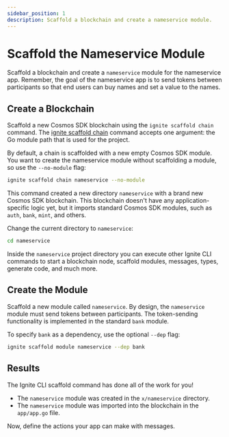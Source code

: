 ```yaml
---
sidebar_position: 1
description: Scaffold a blockchain and create a nameservice module.
---
```


# Scaffold the Nameservice Module

Scaffold a blockchain and create a `nameservice` module for the nameservice app.
Remember, the goal of the nameservice app is to send tokens between participants
so that end users can buy names and set a value to the names.

## Create a Blockchain

Scaffold a new Cosmos SDK blockchain using the `ignite scaffold chain` command.
The [ignite scaffold chain](https://docs.ignite.com/cli/#ignite-scaffold-chain)
command accepts one argument: the Go module path that is used for the project.

By default, a chain is scaffolded with a new empty Cosmos SDK module. You want
to create the nameservice module without scaffolding a module, so use the
`--no-module` flag:

```bash
ignite scaffold chain nameservice --no-module
```

This command created a new directory `nameservice` with a brand new Cosmos SDK
blockchain. This blockchain doesn't have any application-specific logic yet, but
it imports standard Cosmos SDK modules, such as `auth`, `bank`, `mint`, and
others.

Change the current directory to `nameservice`:

```bash
cd nameservice
```

Inside the `nameservice` project directory you can execute other Ignite CLI
commands to start a blockchain node, scaffold modules, messages, types, generate
code, and much more.

## Create the Module

Scaffold a new module called `nameservice`. By design, the `nameservice` module
must send tokens between participants. The token-sending functionality is
implemented in the standard `bank` module.

To specify `bank` as a dependency, use the optional `--dep` flag:

```bash
ignite scaffold module nameservice --dep bank
```

## Results

The Ignite CLI scaffold command has done all of the work for you!

- The `nameservice` module was created in the `x/nameservice` directory.
- The `nameservice` module was imported into the blockchain in the `app/app.go`
  file.

Now, define the actions your app can make with messages.
